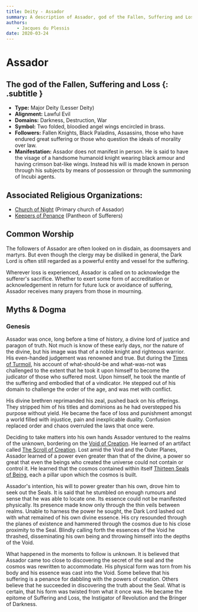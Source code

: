 ```yaml
---
title: Deity - Assador
summary: A description of Assador, god of the Fallen, Suffering and Loss.
authors:
    - Jacques du Plessis
date: 2020-03-24
---
```

# Assador
## The god of the Fallen, Suffering and Loss {: .subtitle }

* **Type:** Major Deity (Lesser Deity)
* **Alignment:** Lawful Evil
* **Domains:** Darkness, Destruction, War
* **Symbol:** Two folded, bloodied angel wings encircled in brass.
* **Followers:** Fallen Knights, Black Paladins, Assassins, those who have endured great suffering or those who question the ideals of morality over law.
* **Manifestation:**  Assador does not manifest in person.  He is said to have the visage of a handsome humanoid knight wearing black armour and having crimson bat-like wings. Instead his will is made known in person through his subjects by means of possession or through the summoning of Incubi agents.

## Associated Religious Organizations:
* [Church of Night](/religion/organizations/church_of_night) (Primary church of Assador)
* [Keepers of Penance](/religion/organizations/keepers_of_penance) (Pantheon of Sufferers)

## Common Worship
The followers of Assador are often looked on in disdain, as doomsayers and martyrs.  But even though the clergy may be disliked in general, the Dark Lord is often still regarded as a powerful entity and vessel for the suffering.

Wherever loss is experienced, Assador is called on to acknowledge the sufferer's sacrifice.  Whether to exert some form of accreditation or acknowledgement in return for future luck or avoidance of suffering, Assador receives many prayers from those in mourning.

## Myths & Dogma
### Genesis
Assador was once, long before a time of history, a divine lord of justice and paragon of truth.  Not much is know of these early days, nor the nature of the divine, but his image was that of a noble knight and righteous warrior.  His even-handed judgement was renowned and true.  But during the [Times of Turmoil](/history/ages/time_of_turmoil#the-god-wars), his account of what-should-be and what-was-not was challenged to the extent that he took it upon himself to become the judicator of those who suffered most.  Upon himself, he took the mantle of the suffering and embodied that of a vindicator.  He stepped out of his domain to challenge the order of the age, and was met with conflict.  

His divine brethren reprimanded his zeal, pushed back on his offerings.  They stripped him of his titles and dominions as he had overstepped his purpose without yield.  He became the face of loss and punishment amongst a world filled with injustice, pain and inexplicable duality.  Confusion replaced order and chaos overruled the laws that once were.

Deciding to take matters into his own hands Assador ventured to the realms of the unknown, bordering on the [Void of Creation](/cosmology/planes/void_of_creation).  He learned of an artifact called [The Scroll of Creation](/cosmology/magic/mythical_artifacts/scrolls_of_creation).  Lost amid the Void and the Outer Planes, Assador learned of a power even greater than that of the divine, a power so great that even the beings who created the universe could not contain or control it.  He learned that the cosmos contained within itself [Thirteen Seals of Being](/cosmology/magic/mythical_artifacts/thirteen_seals_of_being), each a pillar upon which the cosmos is built.

Assador's intention, his will to power greater than his own, drove him to seek out the Seals.  It is said that he stumbled on enough rumours and sense that he was able to locate one. Its essence could not be manifested physically.  Its presence made know only through the thin veils between realms.  Unable to harness the power he sought, the Dark Lord lashed out with what remained of his own divine essence.  His cry resounded through the planes of existence and hammered through the cosmos due to his close proximity to the Seal. Blindly calling forth the essences of the Void he thrashed, disseminating his own being and throwing himself into the depths of the Void.  

What happened in the moments to follow is unknown.  It is believed that Assador came too close to discovering the secret of the seal and the cosmos was rewritten to accommodate.  His physical form was torn from his body and his essence was cast into the Void.  Some believe that his suffering is a penance for dabbling with the powers of creation.  Others believe that he succeeded in discovering the truth about the Seal. What is certain, that his form was twisted from what it once was.  He became the epitome of Suffering and Loss, the Instigator of Revolution and the Bringer of Darkness.
